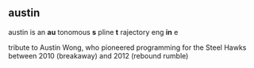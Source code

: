 austin
---
austin is an **au** tonomous **s** pline **t** rajectory eng **in** e

tribute to Austin Wong, who pioneered programming for the Steel Hawks between 2010 (breakaway) and 2012 (rebound rumble)
